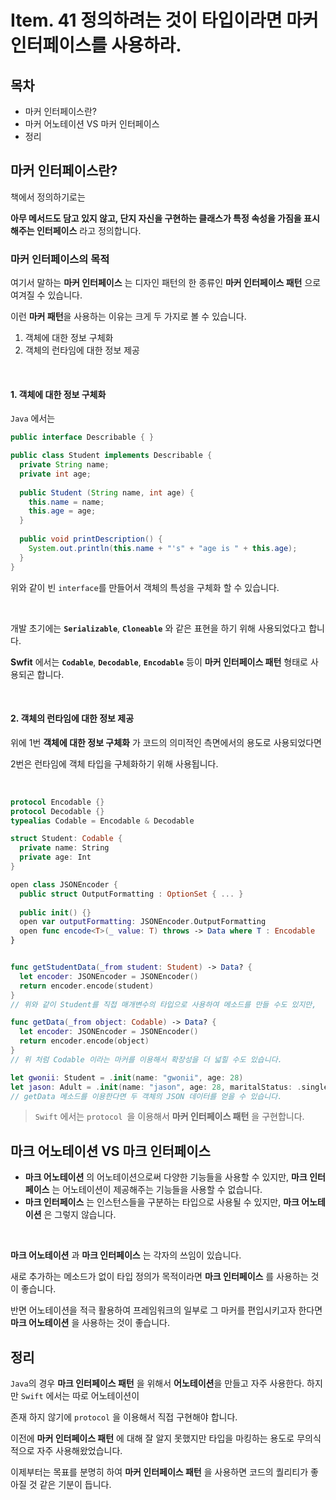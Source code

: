 # Item. 41 정의하려는 것이 타입이라면 마커 인터페이스를 사용하라. 



## 목차 

* 마커 인터페이스란? 
* 마커 어노테이션 VS 마커 인터페이스 
* 정리





## 마커 인터페이스란?

책에서 정의하기로는 

**아무 메서드도 담고 있지 않고, 단지 자신을 구현하는 클래스가 특정 속성을 가짐을 표시해주는 인터페이스** 라고 정의합니다.



### 마커 인터페이스의 목적 

여기서 말하는 **마커 인터페이스** 는 디자인 패턴의 한 종류인 **마커 인터페이스 패턴** 으로 여겨질 수 있습니다. 

이런 **마커 패턴**을 사용하는 이유는 크게 두 가지로 볼 수 있습니다.

1. 객체에 대한 정보 구체화
2. 객체의 런타임에 대한 정보 제공 

<Br>



#### 1. 객체에 대한 정보 구체화

`Java` 에서는 

```java
public interface Describable { }

public class Student implements Describable {
  private String name;
  private int age;
  
  public Student (String name, int age) {
    this.name = name;
    this.age = age;
  }
  
  public void printDescription() {
    System.out.println(this.name + "'s" + "age is " + this.age);
  }
}
```

위와 같이 빈 `interface`를 만들어서 객체의 특성을 구체화 할 수 있습니다. 

<Br>

개발 초기에는 **`Serializable`**, **`Cloneable`** 와 같은 표현을 하기 위해 사용되었다고 합니다. 

**Swfit** 에서는 **`Codable`**, **`Decodable`**, **`Encodable`** 등이 **마커 인터페이스 패턴** 형태로 사용되곤 합니다. 

<Br>

#### 2. 객체의 런타임에 대한 정보 제공

위에 1번 **객체에 대한 정보 구체화** 가 코드의 의미적인 측면에서의 용도로 사용되었다면 

2번은 런타임에 객체 타입을 구체화하기 위해 사용됩니다. 

<Br>

```swift
protocol Encodable {}
protocol Decodable {}
typealias Codable = Encodable & Decodable

struct Student: Codable {
  private name: String
  private age: Int
}

open class JSONEncoder {
  public struct OutputFormatting : OptionSet { ... }
  
  public init() {}
  open var outputFormatting: JSONEncoder.OutputFormatting
  open func encode<T>(_ value: T) throws -> Data where T : Encodable
}


func getStudentData(_from student: Student) -> Data? { 
  let encoder: JSONEncoder = JSONEncoder()
  return encoder.encode(student)
}
// 위와 같이 Student를 직접 매개변수의 타입으로 사용하여 메소드를 만들 수도 있지만, 

func getData(_from object: Codable) -> Data? {
  let encoder: JSONEncoder = JSONEncoder()
  return encoder.encode(object)
}
// 위 처럼 Codable 이라는 마커를 이용해서 확장성을 더 넓힐 수도 있습니다. 

let gwonii: Student = .init(name: "gwonii", age: 28)
let jason: Adult = .init(name: "jason", age: 28, maritalStatus: .single)
// getData 메소드를 이용한다면 두 객체의 JSON 데이터를 얻을 수 있습니다.
```

> `Swift` 에서는 `protocol `을 이용해서 **마커 인터페이스 패턴** 을 구현합니다. 



## 마크 어노테이션 VS 마크 인터페이스 

* **마크 어노테이션** 의 어노테이션으로써 다양한 기능들을 사용할 수 있지만, **마크 인터페이스** 는 어노테이션이 제공해주는 기능들을 사용할 수 없습니다. 
* **마크 인터페이스** 는 인스턴스들을 구분하는 타입으로 사용될 수 있지만, **마크 어노테이션** 은 그렇지 않습니다.

<Br>

**마크 어노테이션** 과 **마크 인터페이스** 는 각자의 쓰임이 있습니다. 

새로 추가하는 메소드가 없이 타입 정의가 목적이라면 **마크 인터페이스** 를 사용하는 것이 좋습니다. 

반면 어노테이션을 적극 활용하여 프레임워크의 일부로 그 마커를 편입시키고자 한다면 **마크 어노테이션** 을 사용하는 것이 좋습니다. 



## 정리

`Java`의 경우 **마크 인터페이스 패턴** 을 위해서 **어노테이션**을 만들고 자주 사용한다. 하지만 `Swift` 에서는 따로 어노테이션이 

존재 하지 않기에 `protocol` 을 이용해서 직접 구현해야 합니다. 

이전에 **마커 인터페이스 패턴** 에 대해 잘 알지 못했지만 타입을 마킹하는 용도로 무의식적으로 자주 사용해왔었습니다. 

이제부터는 목표를 분명히 하여 **마커 인터페이스 패턴** 을 사용하면 코드의 퀄리티가 좋아질 것 같은 기분이 듭니다. 



